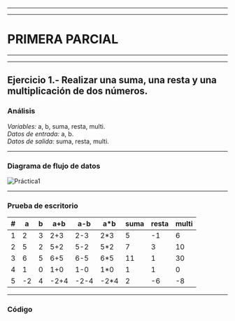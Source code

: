 
***
***
# PRIMERA PARCIAL
***
***
## Ejercicio 1.- Realizar una suma, una resta y una multiplicación de dos números.
### Análisis
*Variables:* a, b, suma, resta, multi. \
*Datos de entrada:* a, b. \
*Datos de salida:* suma, resta, multi. 
***
### Diagrama de flujo de datos
![Práctica1](https://user-images.githubusercontent.com/122065504/210917009-2b7fa207-07a7-46ed-ac9d-7b00b86ec564.png)
***
### Prueba de escritorio
| # | a | b | a+b |  a-b  | a*b | suma | resta | multi |
|---|-- |-- |---- |------ |---- |----- |------ |------ |
| 1 | 2 | 3 | 2+3 |  2-3 |  2*3 |   5  |   -1  |   6  |
| 2 | 5 | 2 | 5+2 |  5-2 |  5*2 |   7  |   3  |   10  |
| 3 | 6 | 5 | 6+5 |  6-5 |  6*5 |  11  |   1  |   30  |
| 4 | 1 | 0 | 1+0 |  1-0 |  1*0 |   1  |   1  |    0  |
| 5 |-2 | 4 |-2+4 | -2-4 | -2*4 |   2  |  -6  |   -8  |
***
### Código

